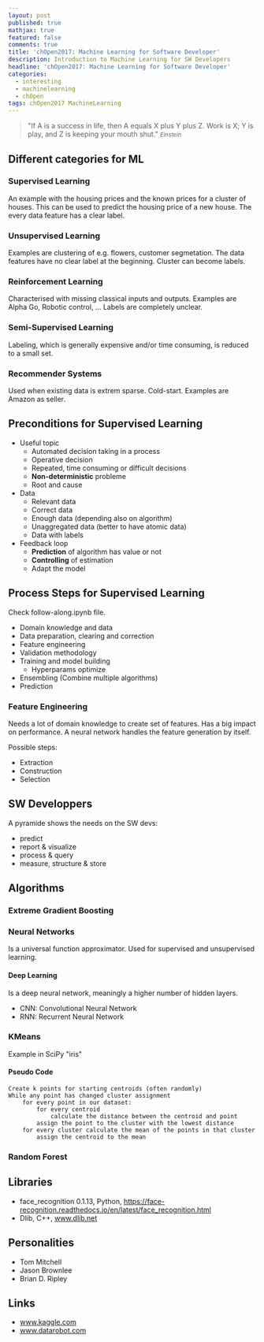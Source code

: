 ```yaml
---
layout: post
published: true
mathjax: true
featured: false
comments: true
title: 'chOpen2017: Machine Learning for Software Developer'
description: Introduction to Machine Learning for SW Developers
headline: 'chOpen2017: Machine Learning for Software Developer'
categories:
  - interesting
  - machinelearning
  - chOpen
tags: chOpen2017 MachineLearning
---
```

>&quot;If A is a success in life, then A equals X plus Y plus Z. Work is X; Y is play, and Z is keeping your mouth shut.&quot;
><small><cite title="Einstein">Einstein</cite></small>

## Different categories for ML

### Supervised Learning
An example with the housing prices and the known prices for a cluster of houses. This can be used to predict the housing price of a new house.
The every data feature has a clear label.

### Unsupervised Learning
Examples are clustering of e.g. flowers, customer segmetation.
The data features have no clear label at the beginning. Cluster can become labels.

### Reinforcement Learning
Characterised with missing classical inputs and outputs.
Examples are Alpha Go, Robotic control, ...
Labels are completely unclear.

### Semi-Supervised Learning
Labeling, which is generally expensive and/or time consuming, is reduced to a small set.

### Recommender Systems
Used when existing data is extrem sparse. Cold-start.
Examples are Amazon as seller.


## Preconditions for Supervised Learning
- Useful topic
  - Automated decision taking in a process
  - Operative decision
  - Repeated, time consuming or difficult decisions
  - **Non-deterministic** probleme
  - Root and cause
- Data
  - Relevant data
  - Correct data
  - Enough data (depending also on algorithm)
  - Unaggregated data (better to have atomic data)
  - Data with labels
- Feedback loop
  - **Prediction** of algorithm has value or not
  - **Controlling** of estimation
  - Adapt the model
 
## Process Steps for Supervised Learning
Check follow-along.ipynb file.

- Domain knowledge and data
- Data preparation, clearing and correction
- Feature engineering
- Validation methodology
- Training and model building
  - Hyperparams optimize
- Ensembling (Combine multiple algorithms)
- Prediction

### Feature Engineering
Needs a lot of domain knowledge to create set of features. Has a big impact on performance. A neural network handles the feature generation by itself. 

Possible steps:
- Extraction
- Construction
- Selection


## SW Developpers
A pyramide shows the needs on the SW devs:
- predict
- report & visualize
- process & query
- measure, structure & store


## Algorithms

### Extreme Gradient Boosting

### Neural Networks
Is a universal function approximator. Used for supervised and unsupervised learning.

#### Deep Learning
Is a deep neural network, meaningly a higher number of hidden layers.

- CNN: Convolutional Neural Network
- RNN: Recurrent Neural Network

### KMeans
Example in SciPy "iris"

#### Pseudo Code
```
Create k points for starting centroids (often randomly)
While any point has changed cluster assignment
	for every point in our dataset:
		for every centroid
			calculate the distance between the centroid and point
		assign the point to the cluster with the lowest distance
	for every cluster calculate the mean of the points in that cluster
		assign the centroid to the mean
```

### Random Forest


## Libraries
- face_recognition 0.1.13, Python, https://face-recognition.readthedocs.io/en/latest/face_recognition.html
- Dlib, C++, www.dlib.net


## Personalities
- Tom Mitchell
- Jason Brownlee
- Brian D. Ripley


## Links
- www.kaggle.com
- www.datarobot.com
